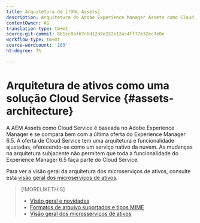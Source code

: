 ```yaml
---
title: Arquitetura de [!DNL Assets]
description: Arquitetura do Adobe Experience Manager Assets como Cloud Service
contentOwner: AG
translation-type: tm+mt
source-git-commit: 8b1cc8af67c6d12d7e222e12ac4ff77e32ec7e0e
workflow-type: tm+mt
source-wordcount: '103'
ht-degree: 7%

---
```



# Arquitetura de ativos como uma solução Cloud Service {#assets-architecture}

A AEM Assets como Cloud Service é baseada no Adobe Experience Manager e se compara bem com a última oferta do Experience Manager 6.5. A oferta de Cloud Service tem uma arquitetura e funcionalidade ajustadas, oferecendo-se como um serviço nativo da nuvem. As mudanças na arquitetura subjacente não permitem que toda a funcionalidade do Experience Manager 6.5 faça parte do Cloud Service.

Para ver a visão geral da arquitetura dos microserviços de ativos, consulte esta [visão geral dos microserviços de ativos](asset-microservices-overview.md#asset-microservices-architecture).

>[!MORELIKETHIS]
>
>* [Visão geral e novidades](/help/assets/overview.md)
>* [Formatos de arquivo suportados e tipos MIME](file-format-support.md)
>* [Visão geral dos microsserviços de ativos](asset-microservices-overview.md)

